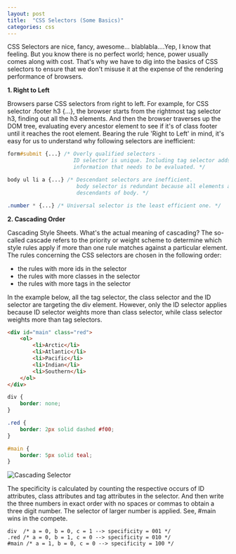 ```yaml
---
layout: post
title:  "CSS Selectors (Some Basics)"
categories: css
---
```


CSS Selectors are nice, fancy, awesome... blablabla....Yep, I know that feeling. But you know there is no perfect world; hence, power usually comes along with cost. That's why we have to dig into the basics of CSS selectors to ensure that we don't misuse it at the expense of the rendering performance of browsers.

**1. Right to Left**

Browsers parse CSS selectors from right to left. For example, for CSS selector .footer h3 {...}, the browser starts from the rightmost tag selector h3, finding out all the h3 elements. And then the browser traverses up the DOM tree, evaluating every ancestor element to see if it's of class footer until it reaches the root element. Bearing the rule 'Right to Left' in mind, it's easy for us to understand why following selectors are inefficient:

```css
form#submit {...} /* Overly qualified selectors -
					 ID selector is unique. Including tag selector adds redundant
					 information that needs to be evaluated. */

body ul li a {...} /* Descendant selectors are inefficient.
					  body selector is redundant because all elements are 
					  descendants of body. */

.number * {...} /* Universal selector is the least efficient one. */
```

**2. Cascading Order**

Cascading Style Sheets. What's the actual meaning of cascading? The so-called cascade refers to the priority or weight scheme to determine which style rules apply if more than one rule matches against a particular element. The rules concerning the CSS selectors are chosen in the following order:

* the rules with more ids in the selector
* the rules with more classes in the selector
* the rules with more tags in the selector

In the example below, all the tag selector, the class selector and the ID selector are targeting the div element. However, only the ID selector applies because ID selector weights more than class selector, while class selector weights more than tag selectors.

```html
<div id="main" class="red">
	<ol>
		<li>Arctic</li>
		<li>Atlantic</li>
		<li>Pacific</li>
		<li>Indian</li>
		<li>Southern</li>
	</ol>
</div>
```
```css
div {
	border: none;
}

.red {
	border: 2px solid dashed #f00;
}

#main {
	border: 5px solid teal;
}
```

![Cascading Selector]({{site.url}}/assets/2012-03-07-css-selector-1.png "id selector")

The specificity is calculated by counting the respective occurs of ID attributes, class attributes and tag attributes in the selector. And then write the three numbers in exact order with no spaces or commas to obtain a three digit number. The selector of larger number is applied. See, #main wins in the compete. 

```
div  /* a = 0, b = 0, c = 1 --> specificity = 001 */
.red /* a = 0, b = 1, c = 0 --> specificity = 010 */
#main /* a = 1, b = 0, c = 0 --> specificity = 100 */
```